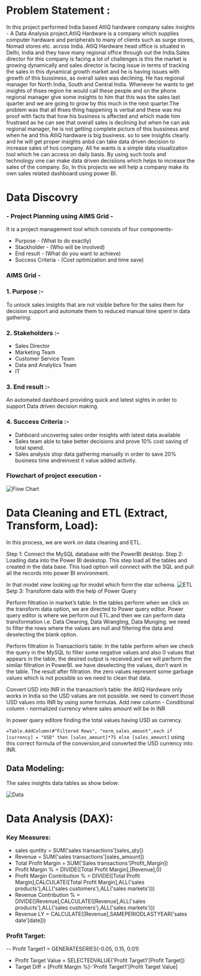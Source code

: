 # Problem Statement :
In this project performed India based AtliQ hardware company sales insights - A Data Analysis project.AtliQ Hardware is a company which supplies computer hardware and peripherals to many of clients such as surge stores, Nomad stores etc. across India. AtliQ Hardware head office is situated in Delhi, India and they have many regional office through out the India.Sales director for this company is facing a lot of challenges is this the market is growing dynamically and sales director is facing issue in terms of tracking the sales in this dynamical growth market and he is having issues with growth of this bussiness, as overall sales was declining. He has regional manager for North India, South and Central India. Whenever he wants to get insights of thses region he would call these people and on the phone regional manager give some insights to him that this was the sales last quarter and we are going to grow by this much in the next quarter.The problem was that all thses thing happening is verbal and these was mo proof with facts that how his business is affected and which made him frustraed as he can see that overall sales is declining but when he can ask regional manager, he is not getting complete picture of this bussiness and when he and this AtliQ hardware is big business. so to see insights clearly. and he will get proper insights anbd can take data driven decision to increase sales of hos company. All he wants is a simple data visualization tool which he can access on daily basis. By using such tools and technology one can make data driven decisiions which helps to increase the sales of the company. So, In this projects we will help a company make its own sales related dashboard using power BI.
# Data Discovry
### - Project Planning using AIMS Grid -
It is a project management tool which consists of four components-

- Purpose - (What to do exactly)
- Stackholder - (Who will be involved)
- End result - (What do you want to achieve)
- Success Criteria - (Cost optimization and time save)
### AIMS Grid -
### 1. Purpose :-
To unlock sales insights that are not visible before for the sales them for decision support and automate them to reduced manual time spent in data gathering.
### 2. Stakeholders :-
- Sales Director
- Marketing Team
- Customer Service Team
- Data and Analytics Team
- IT
### 3. End result :-
An automated dashboard providing quick and latest sights in order to support Data driven decision making.
### 4. Success Criteria :-
- Dahboard uncovering sales order insights with latest data available
- Sales team able to take better decisions and prove 10% cost saving of total spend.
- Sales analysis stop data gathering manually in order to save 20% business time andreinvest it value added activity.

### Flowchart of project execution -
![Flow Chart](https://github.com/tejashrilonbale/Sales-Insights-Analysis-/assets/141994144/0082d471-e1f1-42eb-b749-ce9e10d3a7f7)

# Data Cleaning and ETL (Extract, Transform, Load):
In this process, we are work on data cleaning and ETL.

Step 1: Connect the MySQL database with the PowerBI desktop.
Step 2: Loading data into the Power BI deskstop. This step load all the tables and created in the data base. This load option will connect with the SQL and pull all the records into power BI environment.

In that model view looking up for model which form the star schema.
![ETL](https://github.com/tejashrilonbale/Sales-Insights-Analysis-/assets/141994144/3eb1a765-a097-40d8-8aeb-1c15317fc1e3)
Setp 3: Transform data with the help of Power Query

Perform filtration in market’s table: In the tables perform when we click on the transform data option, we are directed to Power query editor. Power query editor is where we perform out ETL.and then we can perform data transformation i.e. Data Cleaning, Data Wrangling, Data Munging. we need to filter the rows where the values are null and filtering the data and deselecting the blank option.

Perform filtration in Transaction’s table: In the table perform when we check the query in the MySQL to filter some negative values and also 0 values that appears in the table, the desired output is received.and we will perform the similar filtration in PowerBI. we have deselecting the values, don’t want in the table. The result after filtration. the zero values represent some garbage values which is not possible so we need to clean that data.

Convert USD into INR in the transaction’s table: the AtliQ Hardware only works in India so the USD values are not possible. we need to convert those USD values into INR by using some formulas. Add new column - Conditional column - normalized currency where sales amount will be in INR

In power query editore finding the total values having USD as currency.

 `=Table.AddColumn(#"Filtered Rows", "norm_sales_amount",each if [currency] = "USD" then [sales_amount]*75 else [sales_amount]`
 using this correct formula of the conversion,and converted the USD currency into INR.
 
## Data Modeling:

The sales insights data tables as show below:

![Data](https://github.com/tejashrilonbale/Sales-Insights-Analysis-/assets/141994144/9cd54848-0e13-4240-8e2c-24f4a6776f00)


# Data Analysis (DAX):

### Key Measures:

- sales quntity = SUM('sales transactions'[sales_qty])
- Revenue = SUM('sales transactions'[sales_amount])
- Total Profit Margin = SUM('Sales transactions'[Profit_Margin])
- Profit Margin % = DIVIDE([Total Profit Margin],[Revenue],0)
- Profit Margin Contribution % = DIVIDE([Total Profit Margin],CALCULATE([Total Profit Margin],ALL('sales products'),ALL('sales customers'),ALL('sales markets')))
- Revenue Contribution % = DIVIDE([Revenue],CALCULATE([Revenue],ALL('sales products'),ALL('sales customers'),ALL('sales markets')))
- Revenue LY = CALCULATE([Revenue],SAMEPERIODLASTYEAR('sales date'[date]))

### Profit Target:

-- Profit Target1 = GENERATESERIES(-0.05, 0.15, 0.01)
- Profit Target Value = SELECTEDVALUE('Profit Target1'[Profit Target])
- Target Diff = [Profit Margin %]-'Profit Target1'[Profit Target Value]


  
